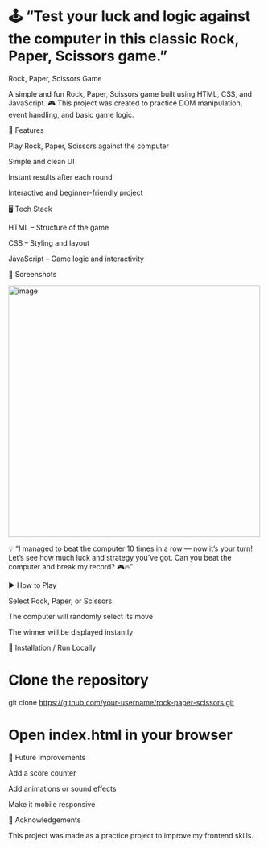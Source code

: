 # 🕹️ “Test your luck and logic against the computer in this classic Rock, Paper, Scissors game.”
Rock, Paper, Scissors Game

A simple and fun Rock, Paper, Scissors game built using HTML, CSS, and JavaScript. 🎮
This project was created to practice DOM manipulation, event handling, and basic game logic.

🚀 Features

Play Rock, Paper, Scissors against the computer

Simple and clean UI

Instant results after each round

Interactive and beginner-friendly project

🖥️ Tech Stack

HTML – Structure of the game

CSS – Styling and layout

JavaScript – Game logic and interactivity

📸 Screenshots

<img width="500" height="500" alt="image" src="https://github.com/user-attachments/assets/072cd0b3-1739-4003-bb48-745ec9c29b1b" />




💡 “I managed to beat the computer 10 times in a row — now it’s your turn! Let’s see how much luck and strategy you’ve got. Can you beat the computer and break my record? 🎮🔥”



▶️ How to Play

Select Rock, Paper, or Scissors

The computer will randomly select its move

The winner will be displayed instantly

📂 Installation / Run Locally
# Clone the repository
git clone https://github.com/your-username/rock-paper-scissors.git  

# Open index.html in your browser

📌 Future Improvements

Add a score counter

Add animations or sound effects

Make it mobile responsive

🙌 Acknowledgements

This project was made as a practice project to improve my frontend skills.
